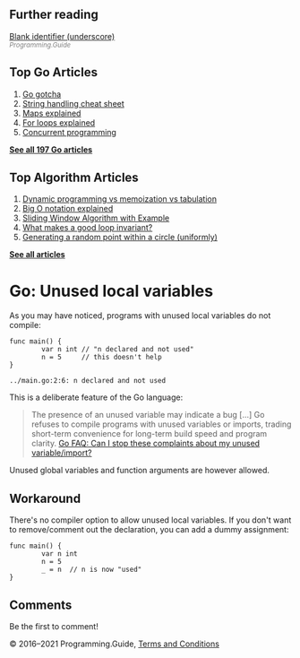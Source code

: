 <span class="underline"></span>

<span class="underline"></span>

Further reading
---------------

[Blank identifier (underscore)](underscore.html)  
<span style="color: grey; font-style: italic; font-size: smaller">Programming.Guide</span>

Top Go Articles
---------------

1.  [Go gotcha](go-gotcha.html)
2.  [String handling cheat sheet](string-functions-reference-cheat-sheet.html)
3.  [Maps explained](maps-explained.html)
4.  [For loops explained](for-loop.html)
5.  [Concurrent programming](go-concurrency-tutorial.html)

[**See all 197 Go articles**](index.html)

<span class="underline"></span>

Top Algorithm Articles
----------------------

1.  [Dynamic programming vs memoization vs tabulation](../dynamic-programming-vs-memoization-vs-tabulation.html)
2.  [Big O notation explained](../big-o-notation-explained.html)
3.  [Sliding Window Algorithm with Example](../sliding-window-example.html)
4.  [What makes a good loop invariant?](../what-makes-a-good-loop-invariant.html)
5.  [Generating a random point within a circle (uniformly)](../random-point-within-circle.html)

[**See all articles**](../index.html)

Go: Unused local variables
==========================

As you may have noticed, programs with unused local variables do not compile:

    func main() {
            var n int // "n declared and not used"
            n = 5     // this doesn't help
    }

    ../main.go:2:6: n declared and not used

This is a deliberate feature of the Go language:

> The presence of an unused variable may indicate a bug \[...\] Go refuses to compile programs with unused variables or imports, trading short-term convenience for long-term build speed and program clarity. <a href="https://golang.org/doc/faq#unused_variables_and_imports" class="quote-source">Go FAQ: Can I stop these complaints about my unused variable/import?</a>

Unused global variables and function arguments are however allowed.

Workaround
----------

There's no compiler option to allow unused local variables. If you don't want to remove/comment out the declaration, you can add a dummy assignment:

    func main() {
            var n int
            n = 5
            _ = n  // n is now "used"
    }

Comments
--------

Be the first to comment!

© 2016–2021 Programming.Guide, [Terms and Conditions](../terms-and-conditions.html)

